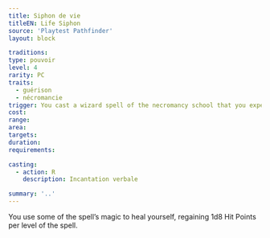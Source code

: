 ```yaml
---
title: Siphon de vie
titleEN: Life Siphon
source: 'Playtest Pathfinder'
layout: block

traditions:
type: pouvoir
level: 4
rarity: PC
traits:
  - guérison
  - nécromancie
trigger: You cast a wizard spell of the necromancy school that you expend one of your wizard spell slots to cast.
cost: 
range: 
area: 
targets: 
duration: 
requirements: 

casting:
  - action: R
    description: Incantation verbale

summary: '..'
---
```

You use some of the spell’s magic to heal yourself, regaining 1d8 Hit Points per level of the spell.